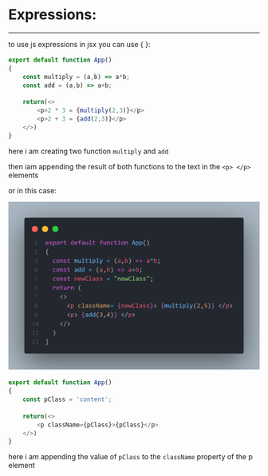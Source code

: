 # Expressions:

---

to use js expressions in jsx you can use { }:

```javascript
export default function App()
{
    const multiply = (a,b) => a*b;
    const add = (a,b) => a+b;
    
    return(<>
        <p>2 * 3 = {multiply(2,3)}</p>
        <p>2 + 3 = {add(2,3)}</p>
    </>)
}
```


here i am creating two function ``multiply`` and ``add``

then iam appending the result of both functions to the text in the ``<p> </p>`` elements

or in this case:

![Expression2](Imgs/JSEXPRESSIONEXAMPLE-02.png)

```javascript
export default function App()
{
    const pClass = 'content';
    
    return(<>
        <p className={pClass}>{pClass}</p>
    </>)
}
```

here i am appending the value of ``pClass`` to the `className` property of the p element